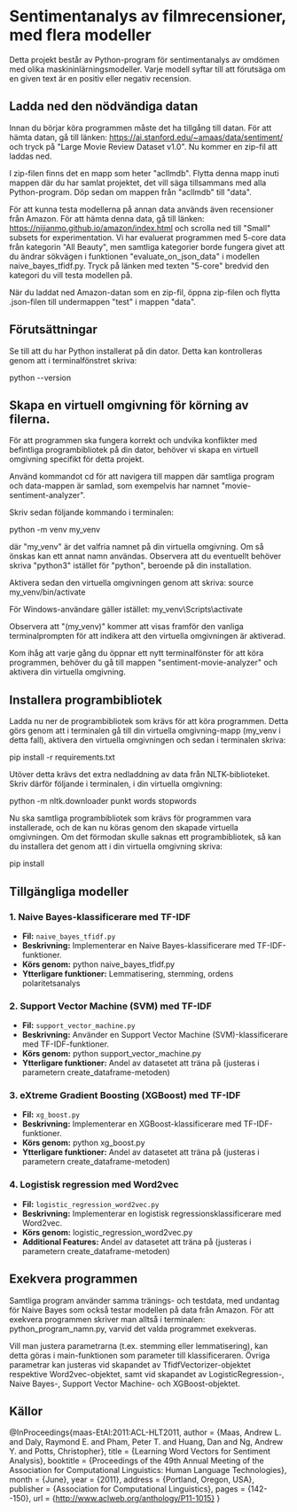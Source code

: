 # Sentimentanalys av filmrecensioner, med flera modeller

Detta projekt består av Python-program för sentimentanalys av omdömen med olika maskininlärningsmodeller. Varje modell syftar till att förutsäga om en given text är en positiv eller negativ recension.

## Ladda ned den nödvändiga datan

Innan du börjar köra programmen måste det ha tillgång till datan. För att hämta datan, gå till länken: https://ai.stanford.edu/~amaas/data/sentiment/ och tryck på "Large Movie Review Dataset v1.0". Nu kommer en zip-fil att laddas ned.

I zip-filen finns det en mapp som heter "acllmdb". Flytta denna mapp inuti mappen där du har samlat projektet, det vill säga tillsammans med alla Python-program. Döp sedan om mappen från "acllmdb" till "data".

För att kunna testa modellerna på annan data används även recensioner från Amazon. För att hämta denna data, gå till länken: https://nijianmo.github.io/amazon/index.html och scrolla ned till "Small" subsets for experimentation. Vi har evaluerat programmen med 5-core data från kategorin "All Beauty", men samtliga kategorier borde fungera givet att du ändrar sökvägen i funktionen "evaluate_on_json_data" i modellen naive_bayes_tfidf.py. Tryck på länken med texten "5-core" bredvid den kategori du vill testa modellen på.

När du laddat ned Amazon-datan som en zip-fil, öppna zip-filen och flytta .json-filen till undermappen "test" i mappen "data".

## Förutsättningar

Se till att du har Python installerat på din dator. Detta kan kontrolleras genom att i terminalfönstret skriva:

python --version

## Skapa en virtuell omgivning för körning av filerna.
För att programmen ska fungera korrekt och undvika konflikter med befintliga programbibliotek på din dator, behöver vi skapa en virtuell omgivning specifikt för detta projekt.

Använd kommandot cd för att navigera till mappen där samtliga program och data-mappen är samlad, som exempelvis har namnet "movie-sentiment-analyzer".

Skriv sedan följande kommando i terminalen:

python -m venv my_venv

där "my_venv" är det valfria namnet på din virtuella omgivning. Om så önskas kan ett annat namn användas. Observera att du eventuellt behöver skriva "python3" istället för "python", beroende på din installation.

Aktivera sedan den virtuella omgivningen genom att skriva:
source my_venv/bin/activate

För Windows-användare gäller istället:
my_venv\Scripts\activate

Observera att "(my_venv)" kommer att visas framför den vanliga terminalprompten för att indikera att den virtuella omgivningen är aktiverad.

Kom ihåg att varje gång du öppnar ett nytt terminalfönster för att köra programmen, behöver du gå till mappen "sentiment-movie-analyzer" och aktivera din virtuella omgivning.

## Installera programbibliotek
Ladda nu ner de programbibliotek som krävs för att köra programmen. Detta görs genom att i terminalen gå till din virtuella omgivning-mapp (my_venv i detta fall), aktivera den virtuella omgivningen och sedan i terminalen skriva:

pip install -r requirements.txt

Utöver detta krävs det extra nedladdning av data från NLTK-biblioteket. Skriv därför följande i terminalen, i din virtuella omgivning:

python -m nltk.downloader punkt words stopwords

Nu ska samtliga programbibliotek som krävs för programmen vara installerade, och de kan nu köras genom den skapade virtuella omgivningen. Om det förmodan skulle saknas ett programbibliotek, så kan du installera det genom att i din virtuella omgivning skriva:

pip install <programbibliotek>

## Tillgängliga modeller

### 1. Naive Bayes-klassificerare med TF-IDF

- **Fil:** `naive_bayes_tfidf.py`
- **Beskrivning:** Implementerar en Naive Bayes-klassificerare med TF-IDF-funktioner.
- **Körs genom:** python naive_bayes_tfidf.py
- **Ytterligare funktioner:** Lemmatisering, stemming, ordens polaritetsanalys

### 2. Support Vector Machine (SVM) med TF-IDF

- **Fil:** `support_vector_machine.py`
- **Beskrivning:** Använder en Support Vector Machine (SVM)-klassificerare med TF-IDF-funktioner.
- **Körs genom:** python support_vector_machine.py
- **Ytterligare funktioner:** Andel av datasetet att träna på (justeras i parametern create_dataframe-metoden)

### 3. eXtreme Gradient Boosting (XGBoost) med TF-IDF

- **Fil:** `xg_boost.py`
- **Beskrivning:** Implementerar en XGBoost-klassificerare med TF-IDF-funktioner.
- **Körs genom:** python xg_boost.py
- **Ytterligare funktioner:** Andel av datasetet att träna på (justeras i parametern create_dataframe-metoden)

### 4. Logistisk regression med Word2vec

- **Fil:** `logistic_regression_word2vec.py`
- **Beskrivning:** Implementerar en logistisk regressionsklassificerare med Word2vec.
- **Körs genom:** logistic_regression_word2vec.py
- **Additional Features:** Andel av datasetet att träna på (justeras i parametern create_dataframe-metoden)

## Exekvera programmen
Samtliga program använder samma tränings- och testdata, med undantag för Naive Bayes som också testar modellen på data från Amazon. För att exekvera programmen skriver man alltså i terminalen:
python_program_namn.py, varvid det valda programmet exekveras.

Vill man justera parametrarna (t.ex. stemming eller lemmatisering), kan detta göras i main-funktionen som parameter till klassificeraren. Övriga parametrar kan justeras vid skapandet av TfidfVectorizer-objektet respektive Word2vec-objektet, samt vid skapandet av LogisticRegression-, Naive Bayes-, Support Vector Machine- och XGBoost-objektet.

## Källor

@InProceedings{maas-EtAl:2011:ACL-HLT2011,
  author    = {Maas, Andrew L.  and  Daly, Raymond E.  and  Pham, Peter T.  and  Huang, Dan  and  Ng, Andrew Y.  and  Potts, Christopher},
  title     = {Learning Word Vectors for Sentiment Analysis},
  booktitle = {Proceedings of the 49th Annual Meeting of the Association for Computational Linguistics: Human Language Technologies},
  month     = {June},
  year      = {2011},
  address   = {Portland, Oregon, USA},
  publisher = {Association for Computational Linguistics},
  pages     = {142--150},
  url       = {http://www.aclweb.org/anthology/P11-1015}
}